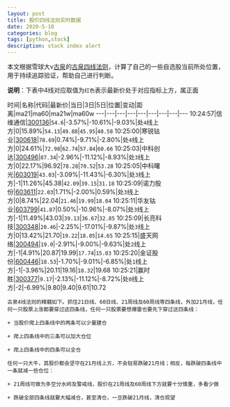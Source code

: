 ```yaml
---
layout: post
title: 股价四线法则实时数据
date: 2020-5-10
categories: blog
tags: [python,stock]
description: stock index alert
---
```



本文根据雪球大v[古泉](https://xueqiu.com/u/7148646888)的[古泉四线法则](https://xueqiu.com/7148646888/130498192)，计算了自己的一些自选股当前所处位置，用于持续追踪验证，帮助自己进行判断。

**说明**：下表中4线对应取值为`红色`表示最新价处于对应指标上方，属正面

时间|名称|代码|最新价|当日|3日|5日|位置|变动|距离|ma21|ma60|ma21w|ma60w
---|---|---|---|---|---|---|---|---
10:24:57|信维通信|[300136](https://xueqiu.com/S/SZ300136)|`54.6`|-3.57%|-10.61%|-9.03%|处`4`线上方|0|15.89%|`54.13`|`49.88`|`45.95`|`40.58`
10:25:00|寒锐钴业|[300618](https://xueqiu.com/S/SZ300618)|`78.69`|0.74%|-9.71%|-2.80%|处`4`线上方|0|24.61%|`72.98`|`62.74`|`57.84`|`60.66`
10:25:03|中科创达|[300496](https://xueqiu.com/S/SZ300496)|`87.34`|-2.96%|-11.12%|-8.93%|处`3`线上方|0|22.17%|96.92|`78.28`|`70.52`|`53.28`
10:25:05|中科曙光|[603019](https://xueqiu.com/S/SH603019)|`43.03`|-3.09%|-11.43%|-6.30%|处`3`线上方|-1|11.26%|45.38|`42.09`|`39.15`|`31.18`
10:25:09|诺力股份|[603611](https://xueqiu.com/S/SH603611)|`22.03`|1.71%|-2.00%|0.59%|处`3`线上方|0|8.74%|22.04|`21.46`|`19.99`|`18.04`
10:25:11|华友钴业|[603799](https://xueqiu.com/S/SH603799)|`41.87`|0.50%|-10.96%|-8.07%|处`3`线上方|-1|11.49%|43.03|`39.13`|`36.67`|`32.85`
10:25:09|长亮科技|[300348](https://xueqiu.com/S/SZ300348)|`20.46`|-2.25%|-17.01%|-9.87%|处`3`线上方|0|13.42%|21.70|`19.22`|`18.05`|`14.65`
10:25:15|盛天网络|[300494](https://xueqiu.com/S/SZ300494)|`19.0`|-2.91%|-9.00%|-9.63%|处`2`线上方|-1|4.91%|20.87|19.99|`17.74`|`15.03`
10:25:20|金证股份|[600446](https://xueqiu.com/S/SH600446)|`18.53`|-1.70%|-9.01%|-6.85%|处`1`线上方|-1|-3.96%|20.11|19.16|`18.32`|19.68
10:25:21|赢时胜|[300377](https://xueqiu.com/S/SZ300377)|`9.17`|-2.13%|-11.12%|-8.72%|处`0`线上方|-2|-6.99%|9.80|9.40|9.61|10.72

```
古泉4线法则的精髓如下。抓住21日线、60日线、21周线及60周线等四条线，外加21月线，任何一只股票上涨都要穿过这四条线，任何一只股票要想爆雷也要先下穿过这四条线：

+ 当股价爬上四条线中的两条可以少量建仓

+ 爬上四条线中的三条可以加大仓位

+ 爬上四条线中的四条可以全仓

任何一只大牛，其股价都会坚守在21月线上方，不会轻易跌破21月线；相反，每跌破四条线中一条就减一些仓位：

+ 21周线可做为多空分水岭及警戒线，股价在21周线及60周线下方就要十分慎重，多看少做

+ 跌破全部四条线就要大幅减仓，甚至清仓，一旦跌破21月线，清仓观望
```